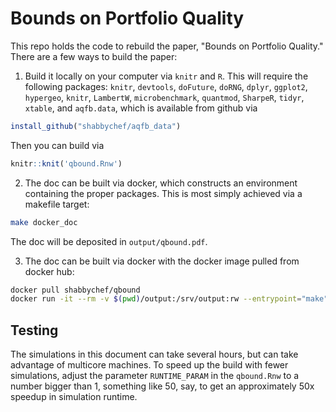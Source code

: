 
# Bounds on Portfolio Quality

This repo holds the code to rebuild the paper, "Bounds on Portfolio Quality." 
There are a few ways to build the paper:

1. Build it locally on your computer via `knitr` and `R`. This will require
the following packages:
`knitr`, `devtools`, `doFuture`, `doRNG`, `dplyr`, `ggplot2`, `hypergeo`, `knitr`, `LambertW`, `microbenchmark`, 
`quantmod`, `SharpeR`, `tidyr`, `xtable`, 
and `aqfb.data`, which is available from github via
```r
install_github("shabbychef/aqfb_data")
```
Then you can build via
```r
knitr::knit('qbound.Rnw')
```
2. The doc can be built via docker, which constructs an environment containing the proper
	 packages. This is most simply achieved via a makefile target:
```bash
make docker_doc
```

The doc will be deposited in `output/qbound.pdf`.

3. The doc can be built via docker with the docker image pulled from docker hub:
 ```bash
docker pull shabbychef/qbound
docker run -it --rm -v $(pwd)/output:/srv/output:rw --entrypoint="make" shabbychef/qbound "doc"
```


## Testing

The simulations in this document can take several hours, but can take advantage of multicore
machines. To speed up the build with fewer simulations, adjust the parameter
`RUNTIME_PARAM` in the `qbound.Rnw` to a number bigger than 1, something like 50, say,
to get an approximately 50x speedup in simulation runtime. 



